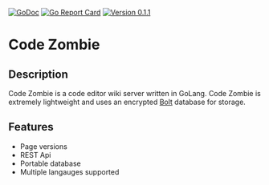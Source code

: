 [![GoDoc](https://godoc.org/github.com/sjsafranek/codezombie?status.png)](https://godoc.org/github.com/sjsafranek/codezombie)
[![Go Report Card](https://goreportcard.com/badge/github.com/sjsafranek/codezombie)](https://goreportcard.com/report/github.com/sjsafranek/codezombie)
[![Version 0.1.1](https://img.shields.io/badge/version-1.1-brightgreen.svg)](http://sjsafranek.github.io/codezombie)


# Code Zombie

## Description
Code Zombie is a code editor wiki server written in GoLang. Code Zombie is extremely lightweight and uses an encrypted [Bolt](https://github.com/boltdb/bolt) database for storage.

## Features
 - Page versions
 - REST Api
 - Portable database
 - Multiple langauges supported

